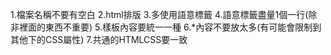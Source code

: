1.檔案名稱不要有空白
2.html排版
3.多使用語意標籤
4.語意標籤盡量1個一行(除非裡面的東西不重要)
5.樣板內容要統一一種
6.*內容不要放太多(有可能會限制到其他下的CSS屬性)
7.共通的HTMLCSS要一致